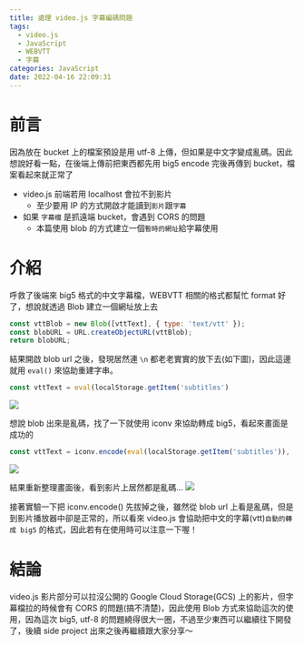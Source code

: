 ```yaml
---
title: 處理 video.js 字幕編碼問題
tags:
  - video.js
  - JavaScript
  - WEBVTT
  - 字幕
categories: JavaScript
date: 2022-04-16 22:09:31
---
```




# 前言

因為放在 bucket 上的檔案預設是用 utf-8 上傳，但如果是中文字變成亂碼。因此想說好看一點，在後端上傳前把東西都先用 big5 encode 完後再傳到 bucket，檔案看起來就正常了

- video.js 前端若用 localhost 會拉不到影片
  - 至少要用 IP 的方式開啟才能讀到`影片`跟`字幕`
- 如果 `字幕檔` 是抓遠端 bucket，會遇到 CORS 的問題
  - 本篇使用 blob 的方式建立一個`暫時的網址`給字幕使用

<!-- more -->

# 介紹

呼救了後端來 big5 格式的中文字幕檔，WEBVTT 相關的格式都幫忙 format 好了，想說就透過 Blob 建立一個網址放上去

```javascript
const vttBlob = new Blob([vttText], { type: 'text/vtt' });
const blobURL = URL.createObjectURL(vttBlob);
return blobURL;
```

結果開啟 blob url 之後，發現居然連 `\n` 都老老實實的放下去(如下圖)，因此這邊就用 `eval()` 來協助重建字串。

```javascript
const vttText = eval(localStorage.getItem('subtitles')
```

![](https://nijialin.com/images/subtitle/0-1.png)

想說 blob 出來是亂碼，找了一下就使用 iconv 來協助轉成 big5，看起來畫面是成功的

```javascript
const vttText = iconv.encode(eval(localStorage.getItem('subtitles')), 'big5');
```

![](https://nijialin.com/images/subtitle/1-2.png)

結果重新整理畫面後，看到影片上居然都是亂碼...
![](https://nijialin.com/images/subtitle/1-1.png)

接著實驗一下把 iconv.encode() 先拔掉之後，雖然從 blob url 上看是亂碼，但是到影片播放器中卻是正常的，所以看來 video.js 會協助把中文的字幕(vtt)`自動的轉成 big5` 的格式，因此若有在使用時可以注意一下喔！

# 結論

video.js 影片部分可以拉沒公開的 Google Cloud Storage(GCS) 上的影片，但字幕檔拉的時候會有 CORS 的問題(搞不清楚)，因此使用 Blob 方式來協助這次的使用，因為這次 big5, utf-8 的問題繞得很大一圈，不過至少東西可以繼續往下開發了，後續 side project 出來之後再繼續跟大家分享～
